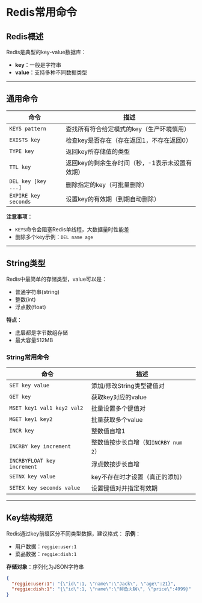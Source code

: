 # Redis常用命令

## Redis概述
Redis是典型的key-value数据库：
- **key**：一般是字符串
- **value**：支持多种不同数据类型

---

## 通用命令

| 命令                  | 描述                                                                 |
|-----------------------|----------------------------------------------------------------------|
| `KEYS pattern`        | 查找所有符合给定模式的key（生产环境慎用）                           |
| `EXISTS key`          | 检查key是否存在（存在返回1，不存在返回0）                           |
| `TYPE key`            | 返回key所存储值的类型                                               |
| `TTL key`             | 返回key的剩余生存时间（秒，-1表示未设置有效期）                     |
| `DEL key [key ...]`   | 删除指定的key（可批量删除）                                         |
| `EXPIRE key seconds`  | 设置key的有效期（到期自动删除）                                     |

**注意事项**：
- `KEYS`命令会阻塞Redis单线程，大数据量时性能差
- 删除多个key示例：`DEL name age`

---

## String类型
Redis中最简单的存储类型，value可以是：
- 普通字符串(string)
- 整数(int)
- 浮点数(float)

**特点**：
- 底层都是字节数组存储
- 最大容量512MB

### String常用命令

| 命令                     | 描述                                      |
|--------------------------|-------------------------------------------|
| `SET key value`          | 添加/修改String类型键值对                |
| `GET key`                | 获取key对应的value                       |
| `MSET key1 val1 key2 val2` | 批量设置多个键值对                      |
| `MGET key1 key2`         | 批量获取多个value                        |
| `INCR key`               | 整数值自增1                             |
| `INCRBY key increment`   | 整数值按步长自增（如`INCRBY num 2`）    |
| `INCRBYFLOAT key increment` | 浮点数按步长自增                     |
| `SETNX key value`        | key不存在时才设置（真正的添加）         |
| `SETEX key seconds value` | 设置键值对并指定有效期                |

---

## Key结构规范
Redis通过key前缀区分不同类型数据，建议格式：
**示例**：
- 用户数据：`reggie:user:1`
- 菜品数据：`reggie:dish:1`

**存储对象**：序列化为JSON字符串
```json
{
  "reggie:user:1": "{\"id\":1, \"name\":\"Jack\", \"age\":21}",
  "reggie:dish:1": "{\"id\":1, \"name\":\"鲟鱼火锅\", \"price\":4999}"
}
```
